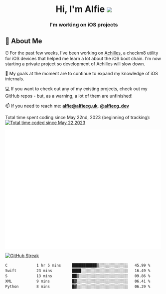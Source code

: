 <h1 align="center">Hi, I'm Alfie <img src="https://raw.githubusercontent.com/MartinHeinz/MartinHeinz/master/wave.gif" width="30px"></h1>
<h3 align="center">I'm working on iOS projects</h3>


## 📖 About Me

⏰ For the past few weeks, I've been working on [Achilles](https://github.com/alfiecg24/Achilles), a checkm8 utility for iOS devices that helped me learn a lot about the iOS boot chain. I'm now starting a private project so development of Achilles will slow down.

🎯 My goals at the moment are to  continue to expand my knowledge of iOS internals.

💻 If you want to check out any of my existing projects, check out my GitHub repos - but, as a warning, a lot of them are unfinished!

📫 If you need to reach me: **alfie@alfiecg.uk**, **[@alfiecg_dev](https://twitter.com/alfiecg_dev)**

Total time spent coding since May 22nd, 2023 (beginning of tracking): <a href="https://wakatime.com/@61592169-b9cf-4af8-b6fa-8ac7d4369b01"><img src="https://wakatime.com/badge/user/61592169-b9cf-4af8-b6fa-8ac7d4369b01.svg" alt="Total time coded since May 22 2023" /></a>


<img align="center" src="/github-metrics.svg" alt="Metrics" width="500">

[![GitHub Streak](https://streak-stats.demolab.com/?user=alfiecg24)](https://git.io/streak-stats)

<!--START_SECTION:waka-->

```txt
C             1 hr 5 mins     ███████████▒░░░░░░░░░░░░░   45.99 %
Swift         23 mins         ████░░░░░░░░░░░░░░░░░░░░░   16.49 %
S             13 mins         ██▒░░░░░░░░░░░░░░░░░░░░░░   09.86 %
XML           9 mins          █▓░░░░░░░░░░░░░░░░░░░░░░░   06.41 %
Python        8 mins          █▓░░░░░░░░░░░░░░░░░░░░░░░   06.29 %
```

<!--END_SECTION:waka-->
